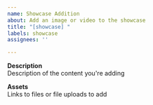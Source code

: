 ```yaml
---
name: Showcase Addition
about: Add an image or video to the showcase
title: "[showcase] "
labels: showcase
assignees: ''

---
```


**Description**  
Description of the content you're adding  

**Assets**  
Links to files or file uploads to add

